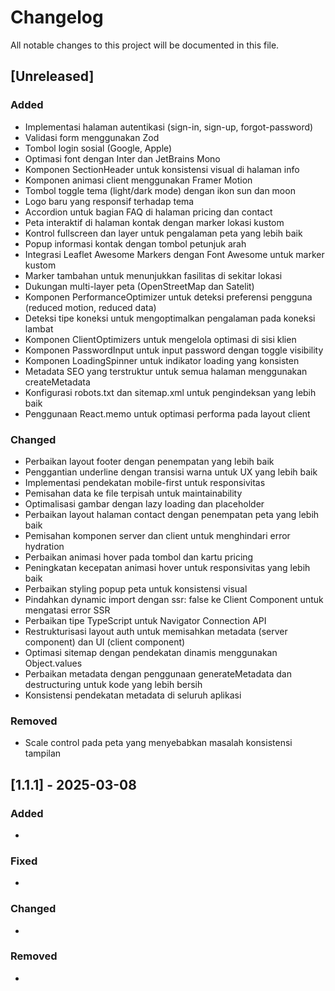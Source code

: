# Changelog

All notable changes to this project will be documented in this file.

## [Unreleased]

### Added

- Implementasi halaman autentikasi (sign-in, sign-up, forgot-password)
- Validasi form menggunakan Zod
- Tombol login sosial (Google, Apple)
- Optimasi font dengan Inter dan JetBrains Mono
- Komponen SectionHeader untuk konsistensi visual di halaman info
- Komponen animasi client menggunakan Framer Motion
- Tombol toggle tema (light/dark mode) dengan ikon sun dan moon
- Logo baru yang responsif terhadap tema
- Accordion untuk bagian FAQ di halaman pricing dan contact
- Peta interaktif di halaman kontak dengan marker lokasi kustom
- Kontrol fullscreen dan layer untuk pengalaman peta yang lebih baik
- Popup informasi kontak dengan tombol petunjuk arah
- Integrasi Leaflet Awesome Markers dengan Font Awesome untuk marker kustom
- Marker tambahan untuk menunjukkan fasilitas di sekitar lokasi
- Dukungan multi-layer peta (OpenStreetMap dan Satelit)
- Komponen PerformanceOptimizer untuk deteksi preferensi pengguna (reduced motion, reduced data)
- Deteksi tipe koneksi untuk mengoptimalkan pengalaman pada koneksi lambat
- Komponen ClientOptimizers untuk mengelola optimasi di sisi klien
- Komponen PasswordInput untuk input password dengan toggle visibility
- Komponen LoadingSpinner untuk indikator loading yang konsisten
- Metadata SEO yang terstruktur untuk semua halaman menggunakan createMetadata
- Konfigurasi robots.txt dan sitemap.xml untuk pengindeksan yang lebih baik
- Penggunaan React.memo untuk optimasi performa pada layout client

### Changed

- Perbaikan layout footer dengan penempatan yang lebih baik
- Penggantian underline dengan transisi warna untuk UX yang lebih baik
- Implementasi pendekatan mobile-first untuk responsivitas
- Pemisahan data ke file terpisah untuk maintainability
- Optimalisasi gambar dengan lazy loading dan placeholder
- Perbaikan layout halaman contact dengan penempatan peta yang lebih baik
- Pemisahan komponen server dan client untuk menghindari error hydration
- Perbaikan animasi hover pada tombol dan kartu pricing
- Peningkatan kecepatan animasi hover untuk responsivitas yang lebih baik
- Perbaikan styling popup peta untuk konsistensi visual
- Pindahkan dynamic import dengan ssr: false ke Client Component untuk mengatasi error SSR
- Perbaikan tipe TypeScript untuk Navigator Connection API
- Restrukturisasi layout auth untuk memisahkan metadata (server component) dan UI (client component)
- Optimasi sitemap dengan pendekatan dinamis menggunakan Object.values
- Perbaikan metadata dengan penggunaan generateMetadata dan destructuring untuk kode yang lebih bersih
- Konsistensi pendekatan metadata di seluruh aplikasi

### Removed

- Scale control pada peta yang menyebabkan masalah konsistensi tampilan

## [1.1.1] - 2025-03-08

### Added

- 

### Fixed

- 

### Changed

- 

### Removed

- 